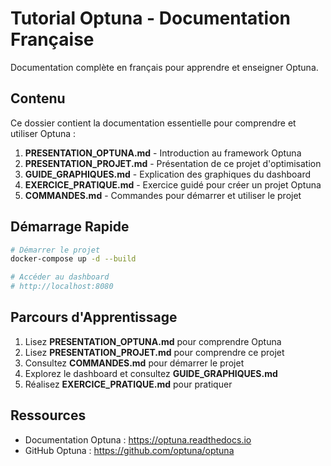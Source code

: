 # Tutorial Optuna - Documentation Française

Documentation complète en français pour apprendre et enseigner Optuna.

## Contenu

Ce dossier contient la documentation essentielle pour comprendre et utiliser Optuna :

1. **PRESENTATION_OPTUNA.md** - Introduction au framework Optuna
2. **PRESENTATION_PROJET.md** - Présentation de ce projet d'optimisation
3. **GUIDE_GRAPHIQUES.md** - Explication des graphiques du dashboard
4. **EXERCICE_PRATIQUE.md** - Exercice guidé pour créer un projet Optuna
5. **COMMANDES.md** - Commandes pour démarrer et utiliser le projet

## Démarrage Rapide

```bash
# Démarrer le projet
docker-compose up -d --build

# Accéder au dashboard
# http://localhost:8080
```

## Parcours d'Apprentissage

1. Lisez **PRESENTATION_OPTUNA.md** pour comprendre Optuna
2. Lisez **PRESENTATION_PROJET.md** pour comprendre ce projet
3. Consultez **COMMANDES.md** pour démarrer le projet
4. Explorez le dashboard et consultez **GUIDE_GRAPHIQUES.md**
5. Réalisez **EXERCICE_PRATIQUE.md** pour pratiquer

## Ressources

- Documentation Optuna : https://optuna.readthedocs.io
- GitHub Optuna : https://github.com/optuna/optuna

